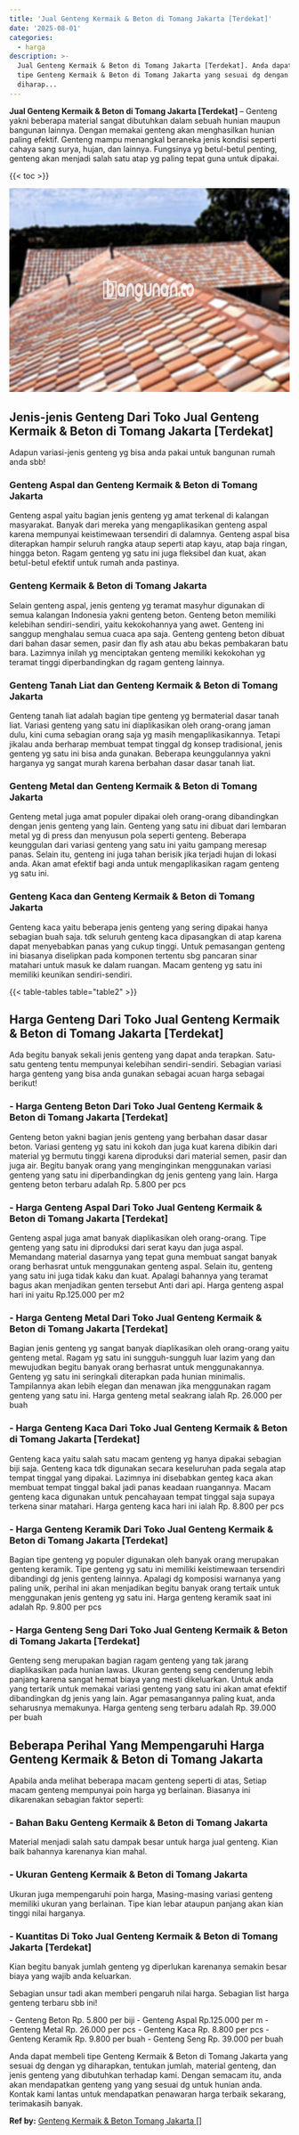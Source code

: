 ```yaml
---
title: 'Jual Genteng Kermaik & Beton di Tomang Jakarta [Terdekat]'
date: '2025-08-01'
categories:
  - harga
description: >-
  Jual Genteng Kermaik & Beton di Tomang Jakarta [Terdekat]. Anda dapat membeli
  tipe Genteng Kermaik & Beton di Tomang Jakarta yang sesuai dg dengan yg
  diharap...
---
```


**Jual Genteng Kermaik & Beton di Tomang Jakarta \[Terdekat\]** – Genteng yakni beberapa material sangat dibutuhkan dalam sebuah hunian maupun bangunan lainnya. Dengan memakai genteng akan menghasilkan hunian paling efektif. Genteng mampu menangkal beraneka jenis kondisi seperti cahaya sang surya, hujan, dan lainnya. Fungsinya yg betul-betul penting, genteng akan menjadi salah satu atap yg paling tepat guna untuk dipakai.

{{< toc >}}

![Jual Genteng Kermaik & Beton di Tomang Jakarta [Terdekat]](/images/genteng-minimalis-murah04.png)

## Jenis-jenis Genteng Dari Toko Jual Genteng Kermaik & Beton di Tomang Jakarta \[Terdekat\]

Adapun variasi-jenis genteng yg bisa anda pakai untuk bangunan rumah anda sbb!

### Genteng Aspal dan Genteng Kermaik & Beton di Tomang Jakarta

Genteng aspal yaitu bagian jenis genteng yg amat terkenal di kalangan masyarakat. Banyak dari mereka yang mengaplikasikan genteng aspal karena mempunyai keistimewaan tersendiri di dalamnya. Genteng aspal bisa diterapkan hampir seluruh rangka ataup seperti atap kayu, atap baja ringan, hingga beton. Ragam genteng yg satu ini juga fleksibel dan kuat, akan betul-betul efektif untuk rumah anda pastinya.

### Genteng Kermaik & Beton di Tomang Jakarta

Selain genteng aspal, jenis genteng yg teramat masyhur digunakan di semua kalangan Indonesia yakni genteng beton. Genteng beton memiliki kelebihan sendiri-sendiri, yaitu kekokohannya yang awet. Genteng ini sanggup menghalau semua cuaca apa saja. Genteng genteng beton dibuat dari bahan dasar semen, pasir dan fly ash atau abu bekas pembakaran batu bara. Lazimnya inilah yg menciptakan genteng memiliki kekokohan yg teramat tinggi diperbandingkan dg ragam genteng lainnya.

### Genteng Tanah Liat dan Genteng Kermaik & Beton di Tomang Jakarta

Genteng tanah liat adalah bagian tipe genteng yg bermaterial dasar tanah liat. Variasi genteng yang satu ini diaplikasikan oleh orang-orang jaman dulu, kini cuma sebagian orang saja yg masih mengaplikasikannya. Tetapi jikalau anda berharap membuat tempat tinggal dg konsep tradisional, jenis genteng yg satu ini bisa anda gunakan. Beberapa keunggulannya yakni harganya yg sangat murah karena berbahan dasar dasar tanah liat.

### Genteng Metal dan Genteng Kermaik & Beton di Tomang Jakarta

Genteng metal juga amat populer dipakai oleh orang-orang dibandingkan dengan jenis genteng yang lain. Genteng yang satu ini dibuat dari lembaran metal yg di press dan menyusun pola seperti genteng. Beberapa keunggulan dari variasi genteng yang satu ini yaitu gampang meresap panas. Selain itu, genteng ini juga tahan berisik jika terjadi hujan di lokasi anda. Akan amat efektif bagi anda untuk mengaplikasikan ragam genteng yg satu ini.

### Genteng Kaca dan Genteng Kermaik & Beton di Tomang Jakarta

Genteng kaca yaitu beberapa jenis genteng yang sering dipakai hanya sebagian buah saja. tdk seluruh genteng kaca dipasangkan di atap karena dapat menyebabkan panas yang cukup tinggi. Untuk pemasangan genteng ini biasanya diselipkan pada komponen tertentu sbg pancaran sinar matahari untuk masuk ke dalam ruangan. Macam genteng yg satu ini memiliki keunikan sendiri-sendiri.

{{< table-tables table="table2" >}}

## Harga Genteng Dari Toko Jual Genteng Kermaik & Beton di Tomang Jakarta \[Terdekat\]

Ada begitu banyak sekali jenis genteng yang dapat anda terapkan. Satu-satu genteng tentu mempunyai kelebihan sendiri-sendiri. Sebagian variasi harga genteng yang bisa anda gunakan sebagai acuan harga sebagai berikut!

### \- Harga Genteng Beton Dari Toko Jual Genteng Kermaik & Beton di Tomang Jakarta \[Terdekat\]

Genteng beton yakni bagian jenis genteng yang berbahan dasar dasar beton. Variasi genteng yg satu ini kokoh dan juga kuat karena dibikin dari material yg bermutu tinggi karena diproduksi dari material semen, pasir dan juga air. Begitu banyak orang yang menginginkan menggunakan variasi genteng yang satu ini diperbandingkan dg jenis genteng yang lain. Harga genteng beton terbaru adalah Rp. 5.800 per pcs

### \- Harga Genteng Aspal Dari Toko Jual Genteng Kermaik & Beton di Tomang Jakarta \[Terdekat\]

Genteng aspal juga amat banyak diaplikasikan oleh orang-orang. Tipe genteng yang satu ini diproduksi dari serat kayu dan juga aspal. Memandang material dasarnya yang tepat guna membuat sangat banyak orang berhasrat untuk menggunakan genteng aspal. Selain itu, genteng yang satu ini juga tidak kaku dan kuat. Apalagi bahannya yang teramat bagus akan menjadikan genten tersebut Anti dari api. Harga genteng aspal hari ini yaitu Rp.125.000 per m2

### \- Harga Genteng Metal Dari Toko Jual Genteng Kermaik & Beton di Tomang Jakarta \[Terdekat\]

Bagian jenis genteng yg sangat banyak diaplikasikan oleh orang-orang yaitu genteng metal. Ragam yg satu ini sungguh-sungguh luar lazim yang dan mewujudkan begitu banyak orang berhasrat untuk menggunakannya. Genteng yg satu ini seringkali diterapkan pada hunian minimalis. Tampilannya akan lebih elegan dan menawan jika menggunakan ragam genteng yang satu ini. Harga genteng metal seakrang ialah Rp. 26.000 per buah

### \- Harga Genteng Kaca Dari Toko Jual Genteng Kermaik & Beton di Tomang Jakarta \[Terdekat\]

Genteng kaca yaitu salah satu macam genteng yg hanya dipakai sebagian biji saja. Genteng kaca tdk digunakan secara keseluruhan pada segala atap tempat tinggal yang dipakai. Lazimnya ini disebabkan genteg kaca akan membuat tempat tinggal bakal jadi panas keadaan ruangannya. Macam genteng kaca digunakan untuk pencahayaan tempat tinggal saja supaya terkena sinar matahari. Harga genteng kaca hari ini ialah Rp. 8.800 per pcs

### \- Harga Genteng Keramik Dari Toko Jual Genteng Kermaik & Beton di Tomang Jakarta \[Terdekat\]

Bagian tipe genteng yg populer digunakan oleh banyak orang merupakan genteng keramik. Tipe genteng yg satu ini memiliki keistimewaan tersendiri dibandingi dg jenis genteng lainnya. Apalagi dg komposisi warnanya yang paling unik, perihal ini akan menjadikan begitu banyak orang tertaik untuk menggunakan jenis genteng yg satu ini. Harga genteng keramik saat ini adalah Rp. 9.800 per pcs

### \- Harga Genteng Seng Dari Toko Jual Genteng Kermaik & Beton di Tomang Jakarta \[Terdekat\]

Genteng seng merupakan bagian ragam genteng yang tak jarang diaplikasikan pada hunian lawas. Ukuran genteng seng cenderung lebih panjang karena sangat hemat biaya yang mesti dikeluarkan. Untuk anda yang tertarik untuk memakai variasi genteng yang satu ini akan amat efektif dibandingkan dg jenis yang lain. Agar pemasangannya paling kuat, anda seharusnya memakunya. Harga genteng seng terbaru adalah Rp. 39.000 per buah

## Beberapa Perihal Yang Mempengaruhi Harga Genteng Kermaik & Beton di Tomang Jakarta

Apabila anda melihat beberapa macam genteng seperti di atas, Setiap macam genteng mempunyai poin harga yg berlainan. Biasanya ini dikarenakan sebagian faktor seperti:

### \- Bahan Baku Genteng Kermaik & Beton di Tomang Jakarta

Material menjadi salah satu dampak besar untuk harga jual genteng. Kian baik bahannya karenanya kian mahal.

### \- Ukuran Genteng Kermaik & Beton di Tomang Jakarta

Ukuran juga mempengaruhi poin harga, Masing-masing variasi genteng memiliki ukuran yang berlainan. Tipe kian lebar ataupun panjang akan kian tinggi nilai harganya.

### \- Kuantitas Di Toko Jual Genteng Kermaik & Beton di Tomang Jakarta \[Terdekat\]

Kian begitu banyak jumlah genteng yg diperlukan karenanya semakin besar biaya yang wajib anda keluarkan.

Sebagian unsur tadi akan memberi pengaruh nilai harga. Sebagian list harga genteng terbaru sbb ini!

\- Genteng Beton Rp. 5.800 per biji - Genteng Aspal Rp.125.000 per m - Genteng Metal Rp. 26.000 per pcs - Genteng Kaca Rp. 8.800 per pcs - Genteng Keramik Rp. 9.800 per buah - Genteng Seng Rp. 39.000 per buah

Anda dapat membeli tipe Genteng Kermaik & Beton di Tomang Jakarta yang sesuai dg dengan yg diharapkan, tentukan jumlah, material genteng, dan jenis genteng yang dibutuhkan terhadap kami. Dengan semacam itu, anda akan mendapatkan genteng yang yang sesuai dg untuk hunian anda. Kontak kami lantas untuk mendapatkan penawaran harga terbaik sekarang, terimakasih banyak.

**Ref by:**  [Genteng Kermaik & Beton  Tomang Jakarta []](https://id.wikipedia.org/wiki/Genteng)
